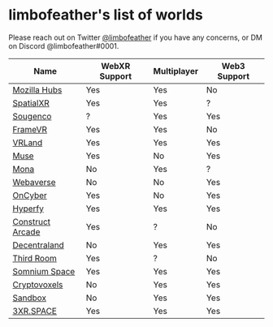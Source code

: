 # limbofeather's list of worlds

Please reach out on Twitter [@limbofeather](https://twitter.com/_limbofeather) if you have any concerns, or DM on Discord @limbofeather#0001.

| Name | WebXR Support | Multiplayer | Web3 Support |
| -------- | -------- | -------- | ------------ |
| [Mozilla Hubs](https://hubs.mozilla.com) | Yes | Yes | No |
| [SpatialXR](https://spatial.io) | Yes | Yes | ? |
| [Sougenco](https://sougen.co) | ? | Yes | Yes |
| [FrameVR](https://framevr.io) | Yes | Yes | No |
| [VRLand](https://vrland.io) | Yes | Yes | Yes |
| [Muse](https://muse.place) | Yes | No | Yes |
| [Mona](https://www.mona.gallery) | No | Yes | ? |
| [Webaverse](https://webaverse.com) | No | No | Yes |
| [OnCyber](https://oncyber.io) | Yes | No | Yes |
| [Hyperfy](https://hyperfy.io) | Yes | Yes | Yes |
| [Construct Arcade](https://constructarcade.com) | Yes | ? | No |
| [Decentraland](https://decentraland.org) | No | Yes | Yes |
| [Third Room](https://thirdroom.io) | Yes | ? | No |
| [Somnium Space](https://somniumspace.com) | Yes | Yes | Yes |
| [Cryptovoxels](https://www.cryptovoxels.com) | No | Yes | Yes |
| [Sandbox](https://www.sandbox.game) | No | Yes | Yes |
| [3XR.SPACE](https://www.3xr.space) | Yes | Yes | Yes |
